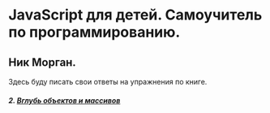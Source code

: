 # JavaScript для детей. Самоучитель по программированию.
## Ник Морган.

Здесь буду писать свои ответы на упражнения по книге.

##### 2. [Вглубь объектов и массивов](array.md)


